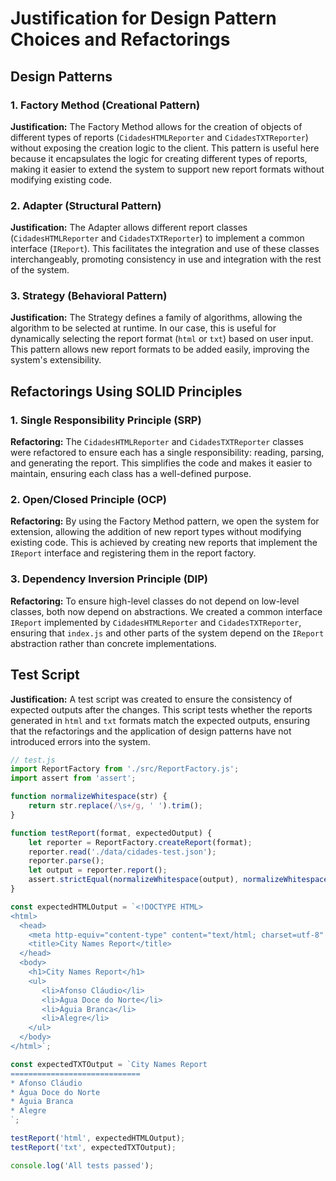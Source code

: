 # Justification for Design Pattern Choices and Refactorings

## Design Patterns

### 1. Factory Method (Creational Pattern)

**Justification:**
The Factory Method allows for the creation of objects of different types of reports (`CidadesHTMLReporter` and `CidadesTXTReporter`) without exposing the creation logic to the client. This pattern is useful here because it encapsulates the logic for creating different types of reports, making it easier to extend the system to support new report formats without modifying existing code.

### 2. Adapter (Structural Pattern)

**Justification:**
The Adapter allows different report classes (`CidadesHTMLReporter` and `CidadesTXTReporter`) to implement a common interface (`IReport`). This facilitates the integration and use of these classes interchangeably, promoting consistency in use and integration with the rest of the system.

### 3. Strategy (Behavioral Pattern)

**Justification:**
The Strategy defines a family of algorithms, allowing the algorithm to be selected at runtime. In our case, this is useful for dynamically selecting the report format (`html` or `txt`) based on user input. This pattern allows new report formats to be added easily, improving the system's extensibility.

## Refactorings Using SOLID Principles

### 1. Single Responsibility Principle (SRP)

**Refactoring:**
The `CidadesHTMLReporter` and `CidadesTXTReporter` classes were refactored to ensure each has a single responsibility: reading, parsing, and generating the report. This simplifies the code and makes it easier to maintain, ensuring each class has a well-defined purpose.

### 2. Open/Closed Principle (OCP)

**Refactoring:**
By using the Factory Method pattern, we open the system for extension, allowing the addition of new report types without modifying existing code. This is achieved by creating new reports that implement the `IReport` interface and registering them in the report factory.

### 3. Dependency Inversion Principle (DIP)

**Refactoring:**
To ensure high-level classes do not depend on low-level classes, both now depend on abstractions. We created a common interface `IReport` implemented by `CidadesHTMLReporter` and `CidadesTXTReporter`, ensuring that `index.js` and other parts of the system depend on the `IReport` abstraction rather than concrete implementations.

## Test Script

**Justification:**
A test script was created to ensure the consistency of expected outputs after the changes. This script tests whether the reports generated in `html` and `txt` formats match the expected outputs, ensuring that the refactorings and the application of design patterns have not introduced errors into the system.

```js
// test.js
import ReportFactory from './src/ReportFactory.js';
import assert from 'assert';

function normalizeWhitespace(str) {
    return str.replace(/\s+/g, ' ').trim();
}

function testReport(format, expectedOutput) {
    let reporter = ReportFactory.createReport(format);
    reporter.read('./data/cidades-test.json');
    reporter.parse();
    let output = reporter.report();
    assert.strictEqual(normalizeWhitespace(output), normalizeWhitespace(expectedOutput));
}

const expectedHTMLOutput = `<!DOCTYPE HTML>
<html>
  <head>
    <meta http-equiv="content-type" content="text/html; charset=utf-8" />
    <title>City Names Report</title>
  </head>
  <body>
    <h1>City Names Report</h1>
    <ul>
       <li>Afonso Cláudio</li>
       <li>Água Doce do Norte</li>
       <li>Águia Branca</li>
       <li>Alegre</li>
    </ul>
  </body>
</html>`;

const expectedTXTOutput = `City Names Report
=============================
* Afonso Cláudio
* Água Doce do Norte
* Águia Branca
* Alegre
`;

testReport('html', expectedHTMLOutput);
testReport('txt', expectedTXTOutput);

console.log('All tests passed');
```